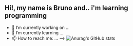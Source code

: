 ## Hi!, my name is Bruno and.. i'm learning programming 

- 🔭 I’m currently working on ...
- 🌱 I’m currently learning ...
- 📫 How to reach me: ...
-->
![Anurag's GitHub stats](https://github-readme-stats.vercel.app/api?username=anuraghazra&theme=dark&show_icons=true)
